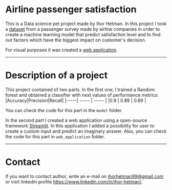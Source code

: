 # Airline passenger satisfaction

This is a Data science pet project made by Ihor Hetman. 
In this project I took a [dataset](https://www.kaggle.com/datasets/teejmahal20/airline-passenger-satisfaction) from a passanger survey made by airline companies in order to create a machine learning model that predict satisfaction level and to find out factors which have the biggest impact on customer's decision.

For visual purposes it was created a [web application](https://ihorhetman99-airline-satisfaction-web-applicationapp-afkxpy.streamlitapp.com/).

-----

# Description of a project
This project contained of two parts. In the first one, I trained a Random forest and obtained a  classifier with next values of performance metrics:
|Accuracy|Precision|Recall|
|-----| ----- | ----- |
|0.9 | 0.89 | 0.89 |

You can check the code for this part in the `model` folder.  

In the second part I created a web application using a open-source framework [Streamlit](https://streamlit.io/). In this application I added a possibility for user to create a custom input and predict an imaginary answer. 
Also, you can check the code for this part in `web_application` folder.

------

# Contact

If you want to contact author, write an e-mail on ihorhetman99@gmail.com or visit linkedin profile https://www.linkedin.com/in/ihor-hetman/.
